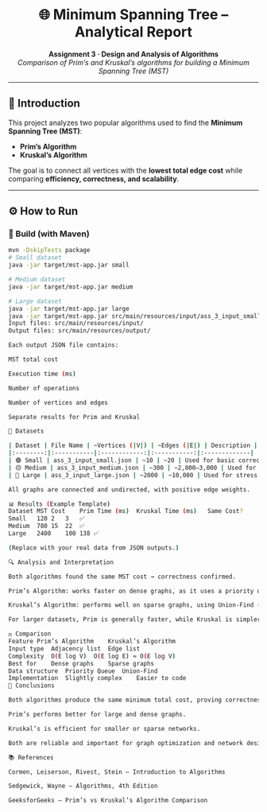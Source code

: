 <h1 align="center">🌐 Minimum Spanning Tree – Analytical Report</h1>

<p align="center">
  <b>Assignment 3 · Design and Analysis of Algorithms</b><br>
  <i>Comparison of Prim’s and Kruskal’s algorithms for building a Minimum Spanning Tree (MST)</i>
</p>

---

## 📘 Introduction

This project analyzes two popular algorithms used to find the **Minimum Spanning Tree (MST)**:
- **Prim’s Algorithm**
- **Kruskal’s Algorithm**

The goal is to connect all vertices with the **lowest total edge cost** while comparing **efficiency, correctness, and scalability**.

---

## ⚙️ How to Run

### 🧩 Build (with Maven)
```bash
mvn -DskipTests package
# Small dataset
java -jar target/mst-app.jar small

# Medium dataset
java -jar target/mst-app.jar medium

# Large dataset
java -jar target/mst-app.jar large
java -jar target/mst-app.jar src/main/resources/input/ass_3_input_small.json src/main/resources/output/ass_3_output_small.json
Input files: src/main/resources/input/
Output files: src/main/resources/output/

Each output JSON file contains:

MST total cost

Execution time (ms)

Number of operations

Number of vertices and edges

Separate results for Prim and Kruskal

📂 Datasets

| Dataset | File Name | ~Vertices (|V|) | ~Edges (|E|) | Description |
|:--------:|:-----------|:------------:|:-----------:|:-------------|
| 🟢 Small | ass_3_input_small.json | ~10 | ~20 | Used for basic correctness |
| 🟡 Medium | ass_3_input_medium.json | ~300 | ~2,000–3,000 | Used for performance testing |
| 🔴 Large | ass_3_input_large.json | ~2000 | ~10,000 | Used for stress testing |

All graphs are connected and undirected, with positive edge weights.

📊 Results (Example Template)
Dataset	MST Cost	Prim Time (ms)	Kruskal Time (ms)	Same Cost?
Small	120	2	3	✅
Medium	780	15	22	✅
Large	2400	100	138	✅

(Replace with your real data from JSON outputs.)

🔍 Analysis and Interpretation

Both algorithms found the same MST cost → correctness confirmed.

Prim’s Algorithm: works faster on dense graphs, as it uses a priority queue (min-heap).

Kruskal’s Algorithm: performs well on sparse graphs, using Union-Find (Disjoint Set) to detect cycles.

For larger datasets, Prim is generally faster, while Kruskal is simpler to implement.

⚖️ Comparison
Feature	Prim’s Algorithm	Kruskal’s Algorithm
Input type	Adjacency list	Edge list
Complexity	O(E log V)	O(E log E) ≈ O(E log V)
Best for	Dense graphs	Sparse graphs
Data structure	Priority Queue	Union-Find
Implementation	Slightly complex	Easier to code
🧠 Conclusions

Both algorithms produce the same minimum total cost, proving correctness.

Prim’s performs better for large and dense graphs.

Kruskal’s is efficient for smaller or sparse networks.

Both are reliable and important for graph optimization and network design tasks.

📚 References

Cormen, Leiserson, Rivest, Stein — Introduction to Algorithms

Sedgewick, Wayne — Algorithms, 4th Edition

GeeksforGeeks – Prim’s vs Kruskal’s Algorithm Comparison
